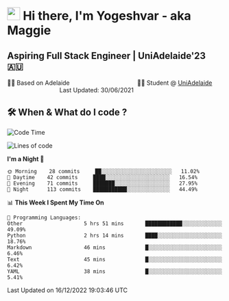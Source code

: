 <h1><img src="https://emojis.slackmojis.com/emojis/images/1531849430/4246/blob-sunglasses.gif?1531849430" width="30"/> Hi there, I'm Yogeshvar - aka Maggie</h1>

## Aspiring Full Stack Engineer | UniAdelaide'23 🇦🇺  
🏂🏻  Based on Adelaide &nbsp;&nbsp;&nbsp;&nbsp;&nbsp;&nbsp;&nbsp;&nbsp;&nbsp;&nbsp;&nbsp;&nbsp;&nbsp;&nbsp;&nbsp;&nbsp;&nbsp;&nbsp;&nbsp;&nbsp;&nbsp;&nbsp;&nbsp;&nbsp;&nbsp;&nbsp;&nbsp;&nbsp;&nbsp;&nbsp;&nbsp;&nbsp;&nbsp;&nbsp;&nbsp;&nbsp;&nbsp;&nbsp;&nbsp;👨‍💻 Student @ [UniAdelaide](https://www.adelaide.edu.au)   &nbsp;&nbsp;&nbsp;&nbsp;&nbsp;&nbsp;&nbsp;&nbsp;&nbsp;&nbsp;&nbsp;&nbsp;&nbsp;&nbsp;&nbsp;&nbsp;&nbsp;&nbsp;&nbsp;&nbsp;&nbsp;&nbsp;&nbsp;&nbsp;&nbsp;&nbsp;&nbsp;&nbsp;&nbsp;&nbsp;&nbsp;Last Updated: 30/06/2021

## 🛠 When & What do I code ?  

<!--START_SECTION:waka-->
![Code Time](http://img.shields.io/badge/Code%20Time-1%2C874%20hrs%2025%20mins-blue)

![Lines of code](https://img.shields.io/badge/From%20Hello%20World%20I%27ve%20Written-2%20Million%20lines%20of%20code-blue)

**I'm a Night 🦉** 

```text
🌞 Morning    28 commits     ██░░░░░░░░░░░░░░░░░░░░░░░   11.02% 
🌆 Daytime    42 commits     ████░░░░░░░░░░░░░░░░░░░░░   16.54% 
🌃 Evening    71 commits     ███████░░░░░░░░░░░░░░░░░░   27.95% 
🌙 Night      113 commits    ███████████░░░░░░░░░░░░░░   44.49%

```


📊 **This Week I Spent My Time On** 

```text
💬 Programming Languages: 
Other                    5 hrs 51 mins       ████████████░░░░░░░░░░░░░   49.09% 
Python                   2 hrs 14 mins       ████░░░░░░░░░░░░░░░░░░░░░   18.76% 
Markdown                 46 mins             █░░░░░░░░░░░░░░░░░░░░░░░░   6.46% 
Text                     45 mins             █░░░░░░░░░░░░░░░░░░░░░░░░   6.42% 
YAML                     38 mins             █░░░░░░░░░░░░░░░░░░░░░░░░   5.41%

```


 Last Updated on 16/12/2022 19:03:46 UTC
<!--END_SECTION:waka-->
